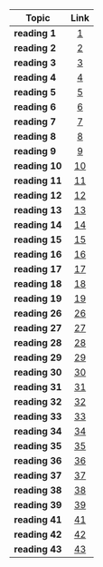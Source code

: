 | Topic   |      Link      |
|----------|:-------------:|
| **reading 1** |[1](reading1.md) |
| **reading 2** |[2](reading2.md) |
| **reading 3** |[3](reading3.md) |
| **reading 4** |[4](reading4.md) |
| **reading 5** |[5](reading5.md) |
| **reading 6** |[6](reading6.md) |
| **reading 7** |[7](reading7.md) |
| **reading 8** |[8](reading8.md) |
| **reading 9** |[9](reading9.md) |
| **reading 10** |[10](reading10.md) |
| **reading 11** |[11](reading11.md) |
| **reading 12** |[12](reading12.md) |
| **reading 13** |[13](reading13.md) |
| **reading 14** |[14](reading14.md) |
| **reading 15** |[15](reading15.md) |
| **reading 16** |[16](reading16.md) |
| **reading 17** |[17](reading17.md) |
| **reading 18** |[18](reading18.md) |
| **reading 19** |[19](reading19.md) |
| **reading 26** |[26](reading26.md) |
| **reading 27** |[27](reading27.md) |
| **reading 28** |[28](reading28.md) |
| **reading 29** |[29](reading29.md) |
| **reading 30** |[30](reading30.md) |
| **reading 31** |[31](reading31.md) |
| **reading 32** |[32](reading32.md) |
| **reading 33** |[33](reading33.md) |
| **reading 34** |[34](reading34.md) |
| **reading 35** |[35](reading35.md) |
| **reading 36** |[36](reading36.md) |
| **reading 37** |[37](reading37.md) |
| **reading 38** |[38](reading38.md) |
| **reading 39** |[39](reading39.md) |
| **reading 41** |[41](reading41.md) |
| **reading 42** |[42](reading42.md) |
| **reading 43** |[43](reading43.md) |
